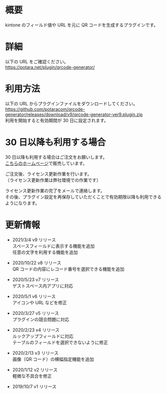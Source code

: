 # 概要

kintone のフィールド値や URL を元に QR コードを生成するプラグインです。

# 詳細

以下の URL をご確認ください。  
https://potara.net/plugin/qrcode-generator/

# 利用方法

以下の URL からプラグインファイルをダウンロードしてください。  
https://github.com/potaracom/qrcode-generator/releases/download/v9/qrcode-generator-ver9.plugin.zip  
利用を開始すると有効期間が 30 日に設定されます。

# 30 日以降も利用する場合

30 日以降も利用する場合はご注文をお願いします。  
[こちらのホームページ](https://potaracom.stores.jp/items/5d986e62745e6c1c54fe686f)で販売しています。

ご注文後、ライセンス更新作業を行います。  
（ライセンス更新作業は弊社環境での作業です）

ライセンス更新作業の完了をメールで連絡します。  
その後、プラグイン設定を再保存していただくことで有効期限以降も利用できるようになります。

# 更新情報

- 2021/3/4 v9 リリース  
  スペースフィールドに表示する機能を追加  
  任意の文字を利用する機能を追加

- 2020/10/22 v8 リリース  
  QR コードの内容にレコード番号を選択できる機能を追加

- 2020/5/23 v7 リリース  
  ゲストスペース内アプリに対応

- 2020/5/1 v6 リリース  
  アイコンや URL などを修正

- 2020/3/27 v5 リリース  
  プラグインの競合問題に対応

- 2020/2/23 v4 リリース  
  ルックアップフィールドに対応  
  テーブルのフィールドを選択できないように修正

- 2020/2/13 v3 リリース  
  画像（QR コード）の横幅指定機能を追加

- 2020/1/12 v2 リリース  
  軽微な不具合を修正

- 2019/10/7 v1 リリース
